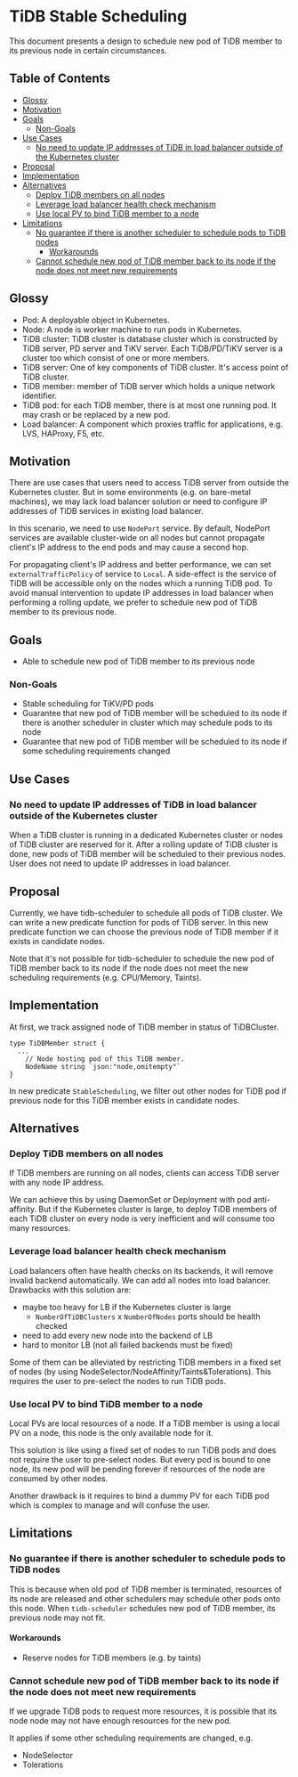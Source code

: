 # TiDB Stable Scheduling

This document presents a design to schedule new pod of TiDB member to its
previous node in certain circumstances.

## Table of Contents

- [Glossy](#glossy)
- [Motivation](#motivation)
- [Goals](#goals)
  * [Non-Goals](#non-goals)
- [Use Cases](#use-cases)
  * [No need to update IP addresses of TiDB in load balancer outside of the Kubernetes cluster](#no-need-to-update-ip-addresses-of-tidb-in-load-balancer-outside-of-the-kubernetes-cluster)
- [Proposal](#proposal)
- [Implementation](#implementation)
- [Alternatives](#alternatives)
  * [Deploy TiDB members on all nodes](#deploy-tidb-members-on-all-nodes)
  * [Leverage load balancer health check mechanism](#leverage-load-balancer-health-check-mechanism)
  * [Use local PV to bind TiDB member to a node](#use-local-pv-to-bind-tidb-member-to-a-node)
- [Limitations](#limitations)
  * [No guarantee if there is another scheduler to schedule pods to TiDB nodes](#no-guarantee-if-there-is-another-scheduler-to-schedule-pods-to-tidb-nodes)
    + [Workarounds](#workarounds)
  * [Cannot schedule new pod of TiDB member back to its node if the node does not meet new requirements](#cannot-schedule-new-pod-of-tidb-member-back-to-its-node-if-the-node-does-not-meet-new-requirements)

## Glossy

- Pod: A deployable object in Kubernetes.
- Node: A node is worker machine to run pods in Kubernetes.
- TiDB cluster: TiDB cluster is database cluster which is constructed by TiDB
  server, PD server and TiKV server. Each TiDB/PD/TiKV server is a cluster too
  which consist of one or more members.
- TiDB server: One of key components of TiDB cluster. It's access point of TiDB
  cluster.
- TiDB member: member of TiDB server which holds a unique network identifier.
- TiDB pod: for each TiDB member, there is at most one running pod. It may
  crash or be replaced by a new pod.
- Load balancer: A component which proxies traffic for applications, e.g. LVS,
  HAProxy, F5, etc.

## Motivation

There are use cases that users need to access TiDB server from outside the
Kubernetes cluster. But in some environments (e.g. on bare-metal machines), we
may lack load balancer solution or need to configure IP addresses of TiDB
services in existing load balancer.

In this scenario, we need to use `NodePort` service. By default, NodePort
services are available cluster-wide on all nodes but cannot propagate client's
IP address to the end pods and may cause a second hop. 

For propagating client's IP address and better performance, we can
set `externalTrafficPolicy` of service to `Local`. A side-effect is the service of
TiDB will be accessible only on the nodes which a running TiDB pod. To avoid
manual intervention to update IP addresses in load balancer when performing
a rolling update, we prefer to schedule new pod of TiDB member to its previous node.

## Goals

- Able to schedule new pod of TiDB member to its previous node

### Non-Goals

- Stable scheduling for TiKV/PD pods
- Guarantee that new pod of TiDB member will be scheduled to its node if
  there is another scheduler in cluster which may schedule pods to its node
- Guarantee that new pod of TiDB member will be scheduled to its node if some
  scheduling requirements changed

## Use Cases

### No need to update IP addresses of TiDB in load balancer outside of the Kubernetes cluster

When a TiDB cluster is running in a dedicated Kubernetes cluster or nodes of
TiDB cluster are reserved for it. After a rolling update of TiDB cluster is
done, new pods of TiDB member will be scheduled to their previous nodes. User
does not need to update IP addresses in load balancer.

## Proposal

Currently, we have tidb-scheduler to schedule all pods of TiDB cluster. We can
write a new predicate function for pods of TiDB server. In this new predicate
function we can choose the previous node of TiDB member if it exists in candidate
nodes.

Note that it's not possible for tidb-scheduler to schedule the new pod of TiDB
member back to its node if the node does not meet the new scheduling
requirements (e.g. CPU/Memory, Taints).

## Implementation

At first, we track assigned node of TiDB member in status of TiDBCluster.

```
type TiDBMember struct {
  ...
	// Node hosting pod of this TiDB member.
	NodeName string `json:"node,omitempty"`
}
```

In new predicate `StableScheduling`, we filter out other nodes for TiDB pod if
previous node for this TiDB member exists in candidate nodes.

## Alternatives

### Deploy TiDB members on all nodes

If TiDB members are running on all nodes, clients can access TiDB server with
any node IP address.

We can achieve this by using DaemonSet or Deployment with pod anti-affinity.
But if the Kubernetes cluster is large, to deploy TiDB members of each TiDB
cluster on every node is very inefficient and will consume too many resources.

### Leverage load balancer health check mechanism

Load balancers often have health checks on its backends, it will remove invalid
backend automatically. We can add all nodes into load balancer. Drawbacks with
this solution are:

- maybe too heavy for LB if the Kubernetes cluster is large
  - `NumberOfTiDBClusters` x `NumberOfNodes` ports should be health checked
- need to add every new node into the backend of LB
- hard to monitor LB (not all failed backends must be fixed)

Some of them can be alleviated by restricting TiDB members in a fixed set of
nodes (by using NodeSelector/NodeAffinity/Taints&Tolerations). This requires
the user to pre-select the nodes to run TiDB pods.

### Use local PV to bind TiDB member to a node

Local PVs are local resources of a node. If a TiDB member is using a local PV
on a node, this node is the only available node for it.

This solution is like using a fixed set of nodes to run TiDB pods and does not
require the user to pre-select nodes. But every pod is bound to one node, its
new pod will be pending forever if resources of the node are consumed by other
nodes.

Another drawback is it requires to bind a dummy PV for each TiDB pod which is
complex to manage and will confuse the user.

## Limitations

### No guarantee if there is another scheduler to schedule pods to TiDB nodes

This is because when old pod of TiDB member is terminated, resources of its
node are released and other schedulers may schedule other pods onto this node.
When `tidb-scheduler` schedules new pod of TiDB member, its previous node may
not fit.

#### Workarounds

- Reserve nodes for TiDB members (e.g. by taints)

### Cannot schedule new pod of TiDB member back to its node if the node does not meet new requirements

If we upgrade TiDB pods to request more resources, it is possible that its node node
may not have enough resources for the new pod.

It applies if some other scheduling requirements are changed, e.g.

- NodeSelector
- Tolerations
